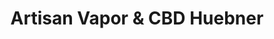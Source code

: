 ---
title: "Artisan Vapor & CBD Huebner"
url: /san-antonio/artisan-vapor-and-cbd-huebner/
shop: e-cigarette
---